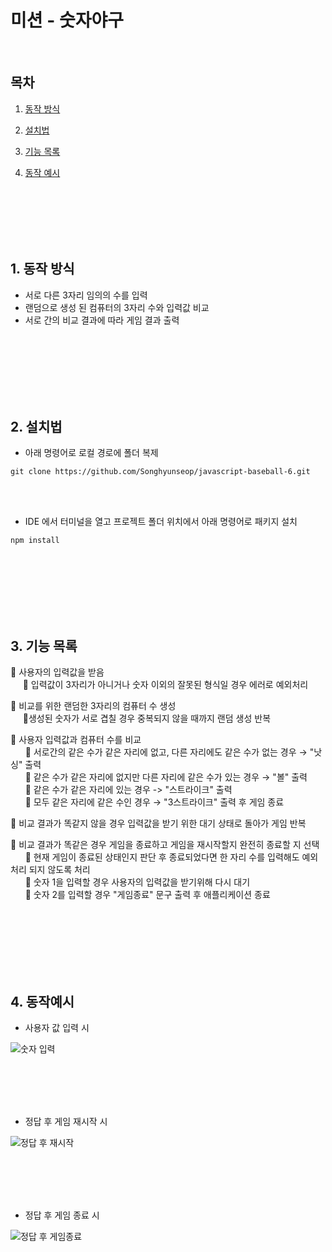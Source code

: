# 미션 - 숫자야구

<br>

## 목차

1. [동작 방식](#1-동작-방식)

2. [설치법](#2-설치법)

3. [기능 목록](#3.-기능-목록)

4. [동작 예시](#4.-동작-예시)

<br><br><br><br><br>

## 1. 동작 방식

- 서로 다른 3자리 임의의 수를 입력
- 랜덤으로 생성 된 컴퓨터의 3자리 수와 입력값 비교
- 서로 간의 비교 결과에 따라 게임 결과 출력

<br><br><br><br><br><br>

## 2. 설치법

- 아래 명령어로 로컬 경로에 폴더 복제

```
git clone https://github.com/Songhyunseop/javascript-baseball-6.git
```

<br><br>

- IDE 에서 터미널을 열고 프로젝트 폴더 위치에서 아래 명령어로 패키지 설치

```
npm install
```

<br><br><br><br><br><br>

## 3. 기능 목록

📗 사용자의 입력값을 받음<br>
&nbsp;&nbsp;&nbsp;&nbsp;&nbsp;📕 입력값이 3자리가 아니거나 숫자 이외의 잘못된 형식일 경우 에러로 예외처리

📗 비교를 위한 랜덤한 3자리의 컴퓨터 수 생성<br>
&nbsp;&nbsp;&nbsp;&nbsp;&nbsp;📕생성된 숫자가 서로 겹칠 경우 중복되지 않을 때까지 랜덤 생성 반복

📗 사용자 입력값과 컴퓨터 수를 비교<br>
&nbsp;&nbsp;&nbsp;&nbsp;&nbsp; 📗 서로간의 같은 수가 같은 자리에 없고, 다른 자리에도 같은 수가 없는 경우 → "낫싱" 출력<br>
&nbsp;&nbsp;&nbsp;&nbsp;&nbsp; 📗 같은 수가 같은 자리에 없지만 다른 자리에 같은 수가 있는 경우 → "볼" 출력<br>
&nbsp;&nbsp;&nbsp;&nbsp;&nbsp; 📗 같은 수가 같은 자리에 있는 경우 -> "스트라이크" 출력<br>
&nbsp;&nbsp;&nbsp;&nbsp;&nbsp; 📗 모두 같은 자리에 같은 수인 경우 → "3스트라이크" 출력 후 게임 종료

📗 비교 결과가 똑같지 않을 경우 입력값을 받기 위한 대기 상태로 돌아가 게임 반복

📗 비교 결과가 똑같은 경우 게임을 종료하고 게임을 재시작할지 완전히 종료할 지 선택<br>
&nbsp;&nbsp;&nbsp;&nbsp;&nbsp; 📕 현재 게임이 종료된 상태인지 판단 후 종료되었다면 한 자리 수를 입력해도 예외처리 되지 않도록 처리<br>
&nbsp;&nbsp;&nbsp;&nbsp;&nbsp; 📗 숫자 1을 입력할 경우 사용자의 입력값을 받기위해 다시 대기<br>
&nbsp;&nbsp;&nbsp;&nbsp;&nbsp; 📗 숫자 2를 입력할 경우 "게임종료" 문구 출력 후 애플리케이션 종료

<br><br><br><br><br><br>

## 4. 동작예시

- 사용자 값 입력 시<br>

![숫자 입력](https://github.com/woowacourse-precourse/javascript-baseball-6/assets/124991681/74018ac4-2fd4-47eb-9873-8360bd6a3ff3)

<br><br><br><br>

- 정답 후 게임 재시작 시<br>

![정답 후 재시작](https://github.com/woowacourse-precourse/javascript-baseball-6/assets/124991681/f06bfd92-444d-4d07-8381-15444aa3eafc)

<br><br><br><br>

- 정답 후 게임 종료 시<br>

![정답 후 게임종료](https://github.com/woowacourse-precourse/javascript-baseball-6/assets/124991681/53b27b78-fcf9-44fe-afe2-2568459bf526)
